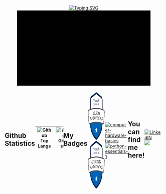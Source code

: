 <div align="center">
 <a href="https://git.io/typing-svg"><img src="https://readme-typing-svg.demolab.com?font=Fira+Code&pause=1000&color=F31313&center=true&vCenter=true&width=586&height=52&lines=Hello!+My+name+is+Paulo.+Welcome+to+my+profile!!" alt="Typing SVG" /></a>
  <img src="/assets/TimeToCode.gif" alt="code-moment">
</div>
<div style="display: flex; justify-content: center; align-items: center;">

## Github Statistics
| ![Github Top Langs](https://streak-stats.demolab.com?user=pcastroneto&theme=shadow_red&locale=pt_BR) | ![Anurag's GitHub stats](https://github-readme-stats.vercel.app/api?username=pcastroneto&theme=shadow_red&show_icons=true&locale=pt-br) |
|----------- | ----------- |

## My Badges

<div style="display: inline_block"><br>
  <a href="https://www.credly.com/badges/d6bdb4ad-036e-460c-8831-1551e61ece62/public_url">
    <img align="center" alt="BADGE AI-900" height="155" width="155" src="./assets/microsoft-certified-azure-ai-fundamentals.png">
  </a>
  <a href="https://www.credly.com/badges/d3e72faa-2492-4c38-b873-d87e3399d02c/public_url">
    <img align="center" alt="BADGE DP-900" height="155" width="155" src="./assets/microsoft-certified-azure-data-fundamentals.png">
  </a>
</div>

<div style="display: inline_block"><br>
  <a href="https://www.credly.com/badges/e191b3a3-fea8-428d-bc77-9c74e7cdf592/public_url">
    <img align="center" alt="computer-hardware-basics" height="155" width="155" src="https://github.com/user-attachments/assets/3443ff17-68e5-4fa8-aa1a-4bc3d321690e">
  </a>
  <a href="https://www.credly.com/badges/e191b3a3-fea8-428d-bc77-9c74e7cdf592/public_url">
    <img align="center" alt="python-essentials-1" height="155" width="155" src="https://github.com/user-attachments/assets/b7a5437a-b59d-414e-8d5e-8933b647acff">
  </a>
</div>

## You can find me here!
[![LinkedIN](https://img.shields.io/badge/LinkedIn-0077B5?style=for-the-badge&logo=linkedin&logoColor=white)](https://www.linkedin.com/in/pcastroneto/)
 <a href="mailto:pcastroneto101105@gmail.com?subject=Hello%20Paulo Castro,%20From%20Github"><img src="https://img.shields.io/badge/gmail-%23D14836.svg?&style=for-the-badge&logo=gmail&logoColor=white" /></a>
